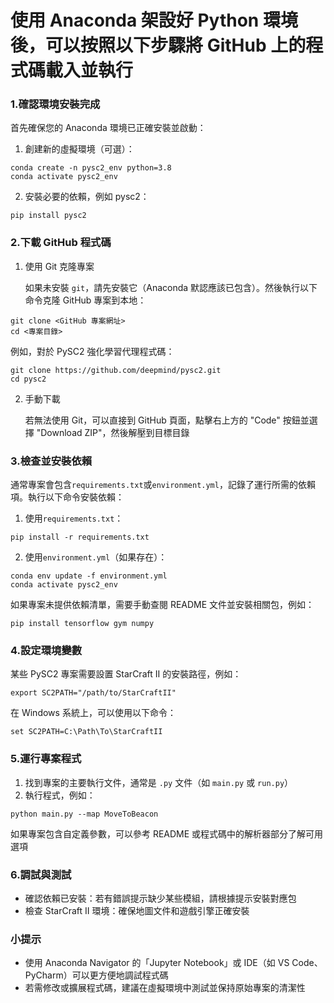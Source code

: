 # 使用 Anaconda 架設好 Python 環境後，可以按照以下步驟將 GitHub 上的程式碼載入並執行
### 1.確認環境安裝完成
首先確保您的 Anaconda 環境已正確安裝並啟動：
1. 創建新的虛擬環境（可選）：
```
conda create -n pysc2_env python=3.8
conda activate pysc2_env
```
2. 安裝必要的依賴，例如 pysc2：
```
pip install pysc2
```
 ### 2.下載 GitHub 程式碼
1. 使用 Git 克隆專案
   
   如果未安裝 `git`，請先安裝它（Anaconda 默認應該已包含）。然後執行以下命令克隆 GitHub 專案到本地：
```
git clone <GitHub 專案網址>
cd <專案目錄>
```
例如，對於 PySC2 強化學習代理程式碼：
```
git clone https://github.com/deepmind/pysc2.git
cd pysc2
```
2. 手動下載
   
   若無法使用 Git，可以直接到 GitHub 頁面，點擊右上方的 "Code" 按鈕並選擇 "Download ZIP"，然後解壓到目標目錄

### 3.檢查並安裝依賴
通常專案會包含`requirements.txt`或`environment.yml`，記錄了運行所需的依賴項。執行以下命令安裝依賴：

1. 使用`requirements.txt`：
```
pip install -r requirements.txt
```
2. 使用`environment.yml`（如果存在）：
```
conda env update -f environment.yml
conda activate pysc2_env
```
如果專案未提供依賴清單，需要手動查閱 README 文件並安裝相關包，例如：
```
pip install tensorflow gym numpy
```

### 4.設定環境變數
某些 PySC2 專案需要設置 StarCraft II 的安裝路徑，例如：
```
export SC2PATH="/path/to/StarCraftII"
```
在 Windows 系統上，可以使用以下命令：
```
set SC2PATH=C:\Path\To\StarCraftII
```

### 5.運行專案程式
1. 找到專案的主要執行文件，通常是 `.py` 文件（如 `main.py` 或 `run.py`）
2. 執行程式，例如：
```
python main.py --map MoveToBeacon
```
如果專案包含自定義參數，可以參考 README 或程式碼中的解析器部分了解可用選項

### 6.調試與測試
* 確認依賴已安裝：若有錯誤提示缺少某些模組，請根據提示安裝對應包
* 檢查 StarCraft II 環境：確保地圖文件和遊戲引擎正確安裝

### 小提示
* 使用 Anaconda Navigator 的「Jupyter Notebook」或 IDE（如 VS Code、PyCharm）可以更方便地調試程式碼
* 若需修改或擴展程式碼，建議在虛擬環境中測試並保持原始專案的清潔性


